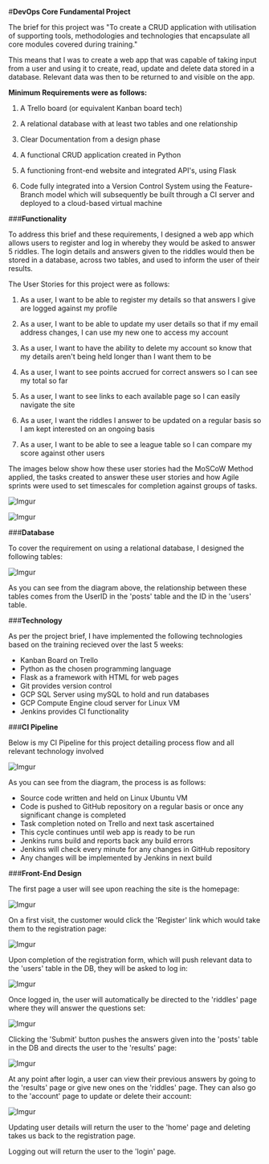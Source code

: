 #**DevOps Core Fundamental Project**

The brief for this project was "To create a CRUD application with utilisation of supporting tools,
methodologies and technologies that encapsulate all core modules
covered during training."

This means that I was to create a web app that was capable of taking input from a user and using it to create,
read, update and delete data stored in a database. Relevant data was then to be returned to and visible on the app.


**Minimum Requirements were as follows:**

1. A Trello board (or equivalent Kanban board tech) 
 
2. A relational database with at least two tables and one relationship
 
3. Clear Documentation from a design phase
 
4. A functional CRUD application created in Python
 
5. A functioning front-end website and integrated API's, using Flask
 
6. Code fully integrated into a Version Control System using the
Feature-Branch model which will subsequently be built through a CI
server and deployed to a cloud-based virtual machine


###**Functionality**

To address this brief and these requirements, I designed a web app which allows users to register and log in whereby
they would be asked to answer 5 riddles. The login details and answers given to the riddles would then be stored in a
database, across two tables, and used to inform the user of their results.

The User Stories for this project were as follows:

1. As a user, I want to be able to register my details so that answers I give are logged against my profile

2. As a user, I want to be able to update my user details so that if my email address changes, I can use my new one to 
   access my account
   
3. As a user, I want to have the ability to delete my account so know that my details aren't being held longer than I
   want them to be
   
4. As a user, I want to see points accrued for correct answers so I can see my total so far

5. As a user, I want to see links to each available page so I can easily navigate the site

6. As a user, I want the riddles I answer to be updated on a regular basis so I am kept interested on an ongoing basis

7. As a user, I want to be able to see a league table so I can compare my score against other users

The images below show how these user stories had the MoSCoW Method applied, the tasks created to answer these user
stories and how Agile sprints were used to set timescales for completion against groups of tasks.

![Imgur](https://i.imgur.com/HWD9pad.png)

![Imgur](https://i.imgur.com/SSWIfME.png)


###**Database**

To cover the requirement on using a relational database, I designed the following tables:

![Imgur](https://i.imgur.com/G8oY5x0.png)

As you can see from the diagram above, the relationship between these tables comes from the UserID in the 'posts' table
and the ID in the 'users' table.


###**Technology**

As per the project brief, I have implemented the following technologies based on the training recieved over the last 5
weeks:

* Kanban Board on Trello
* Python as the chosen programming language
* Flask as a framework with HTML for web pages
* Git provides version control
* GCP SQL Server using mySQL to hold and run databases
* GCP Compute Engine cloud server for Linux VM
* Jenkins provides CI functionality


###**CI Pipeline**

Below is my CI Pipeline for this project detailing process flow and all relevant technology involved
 
![Imgur](https://i.imgur.com/mhPU0Xs.jpg)
 
As you can see from the diagram, the process is as follows:

* Source code written and held on Linux Ubuntu VM
* Code is pushed to GitHub repository on a regular basis or once any significant change is completed
* Task completion noted on Trello and next task ascertained
* This cycle continues until web app is ready to be run
* Jenkins runs build and reports back any build errors
* Jenkins will check every minute for any changes in GitHub repository
* Any changes will be implemented by Jenkins in next build


###**Front-End Design**

The first page a user will see upon reaching the site is the homepage:

![Imgur](https://i.imgur.com/Cq1RFgw.jpg)

On a first visit, the customer would click the 'Register' link which would take them to the registration page:

![Imgur](https://i.imgur.com/ezP184u.jpg)

Upon completion of the registration form, which will push relevant data to the 'users' table in the DB, they will be
asked to log in:

![Imgur](https://i.imgur.com/EoWo3Kn.jpg)

Once logged in, the user will automatically be directed to the 'riddles' page where they will answer the questions set:

![Imgur](https://i.imgur.com/QlCAR27.jpg)

Clicking the 'Submit' button pushes the answers given into the 'posts' table in the DB and directs the user to the
'results' page:

![Imgur](https://i.imgur.com/kLGdo74.jpg)

At any point after login, a user can view their previous answers by going to the 'results' page or give new ones on the
'riddles' page. They can also go to the 'account' page to update or delete their account:

![Imgur](https://i.imgur.com/rvFSYvk.jpg)

Updating user details will return the user to the 'home' page and deleting takes us back to the registration page.

Logging out will return the user to the 'login' page.


